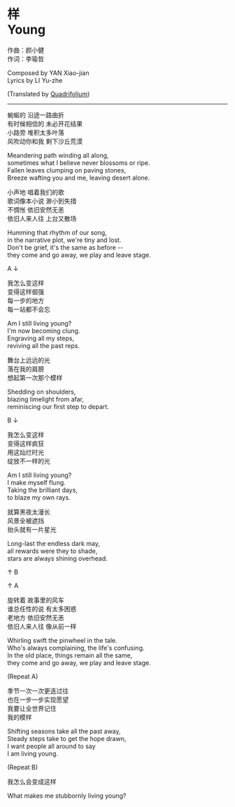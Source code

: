 # 样<br />Young

作曲：颜小健  
作词：李瑜哲

Composed by YAN Xiao-jian  
Lyrics by LI Yu-zhe

(Translated by [Quadrifolium](http://weibo.com/u/5182556773/))

---

蜿蜒的 沿途一路曲折  
有时候相信的 未必开花结果  
小路旁 堆积太多叶落  
风吹动你和我 剩下沙丘荒漠

Meandering path winding all along,  
sometimes what I believe never blossoms or ripe.  
Fallen leaves clumping on paving stones,  
Breeze wafting you and me, leaving desert alone.

小声地 唱着我们的歌  
歌词像本小说 渺小到失措  
不惆怅 依旧安然无恙  
依旧人来人往 上台又散场

Humming that rhythm of our song,  
in the narrative plot, we're tiny and lost.  
Don't be grief, it's the same as before --  
they come and go away, we play and leave stage.

A ↓

我怎么变这样  
变得这样倔强  
每一步的地方  
每一站都不会忘

Am I still living young?  
I'm now becoming clung.  
Engraving all my steps,  
reviving all the past reps.

舞台上远远的光  
落在我的肩膀  
想起第一次那个模样

Shedding on shoulders,  
blazing limelight from afar,  
reminiscing our first step to depart.

B ↓

我怎么变这样  
变得这样疯狂  
用这灿烂时光  
绽放不一样的光

Am I still living young?  
I make myself flung.  
Taking the brilliant days,  
to blaze my own rays.

就算黑夜太漫长  
风景全被遮挡  
抬头就有一片星光

Long-last the endless dark may,  
all rewards were they to shade,  
stars are always shining overhead.

↑ B

↑ A

旋转着 故事里的风车  
谁总任性的说 有太多困惑  
老地方 依旧安然无恙  
依旧人来人往 像从前一样

Whirling swift the pinwheel in the tale.  
Who's always complaining, the life's confusing.  
In the old place, things remain all the same,  
they come and go away, we play and leave stage.

(Repeat A)

季节一次一次更迭过往  
也在一步一步实现愿望  
我要让全世界记住  
我的模样

Shifting seasons take all the past away,  
Steady steps take to get the hope drawn,  
I want people all around to say  
I am living young.

(Repeat B)

我怎么会变成这样

What makes me stubbornly living young?
